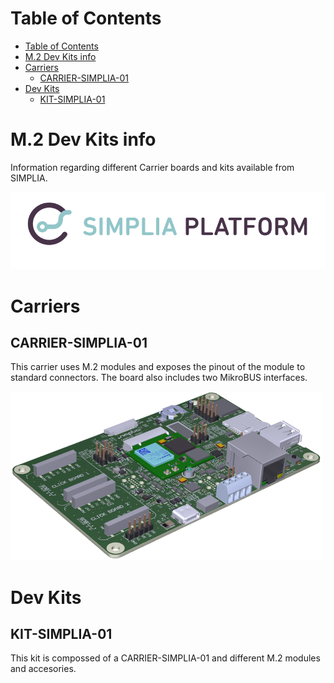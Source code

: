 Table of Contents
=================

* [Table of Contents](#table-of-contents)
* [M.2 Dev Kits info](#m2-dev-kits-info)
* [Carriers](#carriers)
   * [CARRIER-SIMPLIA-01](#carrier-simplia-01)
* [Dev Kits](#dev-kits)
   * [KIT-SIMPLIA-01](#kit-simplia-01)

# M.2 Dev Kits info
Information regarding different Carrier boards and kits available from SIMPLIA.

![SIMPLIA Platform](images/logo_platform_01.png?)

# Carriers

## CARRIER-SIMPLIA-01
This carrier uses M.2 modules and exposes the pinout of the module to standard
connectors. The board also includes two MikroBUS interfaces.

![CARRIER-SIMPLIA-01](images/carrier_01.png)

# Dev Kits

## KIT-SIMPLIA-01
This kit is compossed of a CARRIER-SIMPLIA-01 and different M.2 modules and
accesories.
